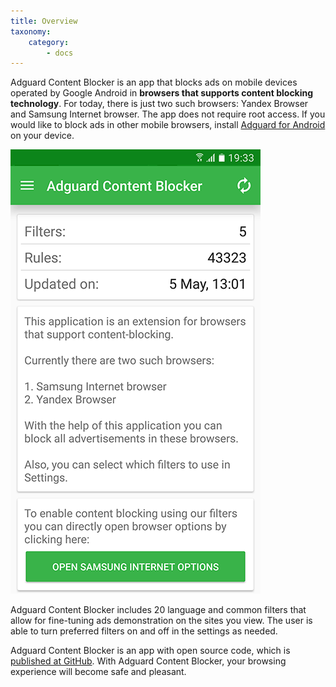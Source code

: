 ```yaml
---
title: Overview
taxonomy:
    category:
        - docs
---
```


Adguard Content Blocker is an app that blocks ads on mobile devices operated by Google Android in **browsers that supports content blocking technology**.  For today, there is just two such browsers: Yandex Browser and Samsung Internet browser. The app does not require root access. If you would like to block ads in other mobile browsers, install [Adguard for Android](kb.adguard.com/en/android/overview) on your device.

![](content-main-en.png)

Adguard Content Blocker includes 20 language and common filters that allow for fine-tuning ads demonstration on the sites you view. The user is able to turn preferred filters on and off in the settings as needed.

Adguard Content Blocker is an app with open source code, which is [published at GitHub](https://github.com/AdguardTeam/ContentBlocker). With Adguard Content Blocker, your browsing experience will become safe and pleasant.
